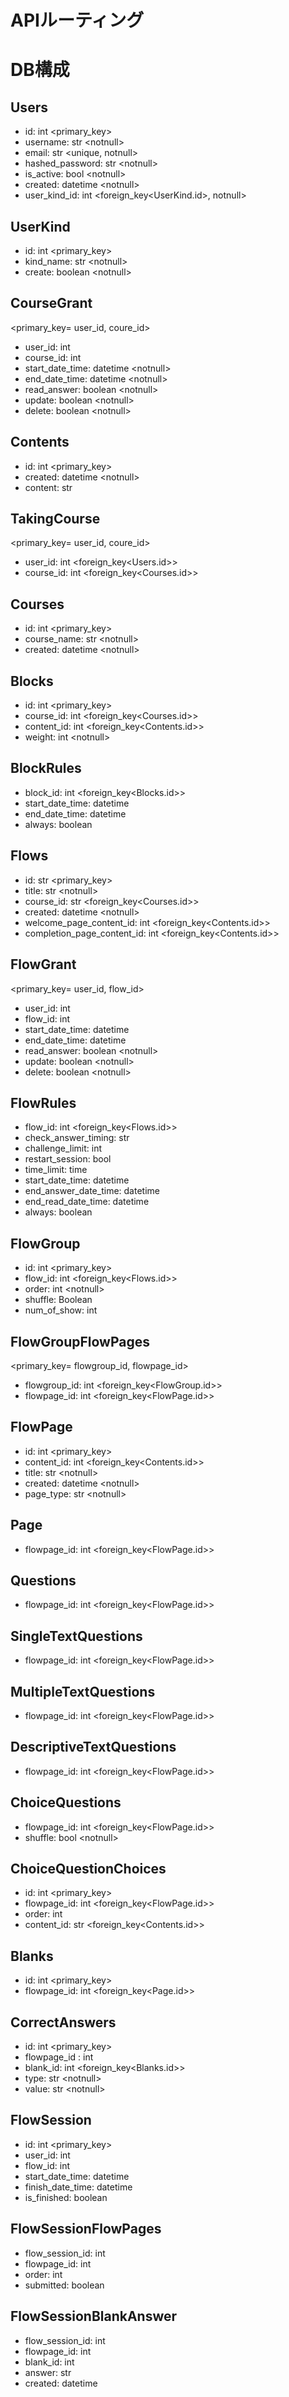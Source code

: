 # APIルーティング

# DB構成
## Users
- id: int \<primary_key>
- username: str \<notnull>
- email: str \<unique, notnull>
- hashed_password: str \<notnull>
- is_active: bool \<notnull>
- created: datetime \<notnull>
- user_kind_id: int \<foreign_key\<UserKind.id>, notnull>

## UserKind
- id: int \<primary_key>
- kind_name: str \<notnull>
- create: boolean \<notnull>

## CourseGrant
\<primary_key= user_id, coure_id>
- user_id: int
- course_id: int
- start_date_time: datetime \<notnull>
- end_date_time: datetime \<notnull>
- read_answer: boolean \<notnull>
- update: boolean \<notnull>
- delete: boolean \<notnull>

## Contents
- id: int \<primary_key>
- created: datetime \<notnull>
- content: str

## TakingCourse
\<primary_key= user_id, coure_id>
- user_id: int \<foreign_key\<Users.id>>
- course_id: int \<foreign_key\<Courses.id>>

## Courses
- id: int \<primary_key>
- course_name: str \<notnull>
- created: datetime \<notnull>

## Blocks
- id: int \<primary_key>
- course_id: int \<foreign_key\<Courses.id>>
- content_id: int \<foreign_key\<Contents.id>>
- weight: int \<notnull>

## BlockRules
- block_id: int \<foreign_key\<Blocks.id>>
- start_date_time: datetime
- end_date_time: datetime
- always: boolean

## Flows
- id: str \<primary_key>
- title: str \<notnull>
- course_id: str \<foreign_key\<Courses.id>>
- created: datetime \<notnull>
- welcome_page_content_id: int \<foreign_key\<Contents.id>>
- completion_page_content_id: int \<foreign_key\<Contents.id>>

## FlowGrant
\<primary_key= user_id, flow_id>
- user_id: int
- flow_id: int
- start_date_time: datetime
- end_date_time: datetime
- read_answer: boolean \<notnull>
- update: boolean \<notnull>
- delete: boolean \<notnull>

## FlowRules
- flow_id: int \<foreign_key\<Flows.id>>
- check_answer_timing: str
- challenge_limit: int
- restart_session: bool
- time_limit: time 
- start_date_time: datetime 
- end_answer_date_time: datetime
- end_read_date_time: datetime
- always: boolean

## FlowGroup
- id: int \<primary_key>
- flow_id: int \<foreign_key\<Flows.id>>
- order: int \<notnull>
- shuffle: Boolean
- num_of_show: int

## FlowGroupFlowPages
\<primary_key= flowgroup_id, flowpage_id>
- flowgroup_id: int \<foreign_key\<FlowGroup.id>>
- flowpage_id: int \<foreign_key\<FlowPage.id>>

## FlowPage
- id: int \<primary_key>
- content_id: int \<foreign_key\<Contents.id>>
- title: str \<notnull>
- created: datetime \<notnull>
- page_type: str \<notnull>

## Page
- flowpage_id: int \<foreign_key\<FlowPage.id>>

## Questions
- flowpage_id: int \<foreign_key\<FlowPage.id>>

## SingleTextQuestions
- flowpage_id: int \<foreign_key\<FlowPage.id>>

## MultipleTextQuestions
- flowpage_id: int \<foreign_key\<FlowPage.id>>

## DescriptiveTextQuestions
- flowpage_id: int \<foreign_key\<FlowPage.id>>

## ChoiceQuestions
- flowpage_id: int \<foreign_key\<FlowPage.id>>
- shuffle: bool \<notnull>

## ChoiceQuestionChoices
- id: int \<primary_key>
- flowpage_id: int \<foreign_key\<FlowPage.id>>
- order: int <notnull>
- content_id: str \<foreign_key\<Contents.id>>

## Blanks
- id: int \<primary_key>
- flowpage_id: int \<foreign_key\<Page.id>>

## CorrectAnswers
- id: int \<primary_key>
- flowpage_id : int
- blank_id: int \<foreign_key\<Blanks.id>>
- type: str \<notnull>
- value: str \<notnull>

## FlowSession
- id: int \<primary_key>
- user_id: int
- flow_id: int
- start_date_time: datetime
- finish_date_time: datetime
- is_finished: boolean

## FlowSessionFlowPages
- flow_session_id: int
- flowpage_id: int
- order: int
- submitted: boolean

## FlowSessionBlankAnswer
- flow_session_id: int
- flowpage_id: int
- blank_id: int
- answer: str
- created: datetime
